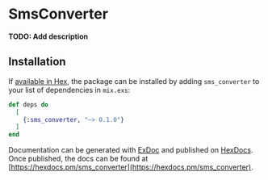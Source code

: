 # SmsConverter

**TODO: Add description**

## Installation

If [available in Hex](https://hex.pm/docs/publish), the package can be installed
by adding `sms_converter` to your list of dependencies in `mix.exs`:

```elixir
def deps do
  [
    {:sms_converter, "~> 0.1.0"}
  ]
end
```

Documentation can be generated with [ExDoc](https://github.com/elixir-lang/ex_doc)
and published on [HexDocs](https://hexdocs.pm). Once published, the docs can
be found at [https://hexdocs.pm/sms_converter](https://hexdocs.pm/sms_converter).

